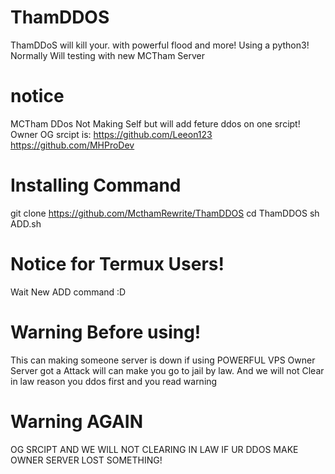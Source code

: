 # ThamDDOS
ThamDDoS will kill your. with powerful flood and more!
Using a python3! Normally Will testing with new MCTham Server
# notice
MCTham DDos Not Making Self but will add feture ddos on one srcipt!
Owner OG srcipt is:
https://github.com/Leeon123
https://github.com/MHProDev
# Installing Command
git clone https://github.com/McthamRewrite/ThamDDOS
cd ThamDDOS
sh ADD.sh
# Notice for Termux Users!
Wait New ADD command :D
# Warning Before using!
This can making someone server is down if using POWERFUL VPS
Owner Server got a Attack will can make you go to jail by law.
And we will not Clear in law reason you ddos first and you read warning
# Warning AGAIN
OG SRCIPT AND WE WILL NOT CLEARING IN LAW IF UR DDOS MAKE OWNER SERVER LOST SOMETHING!
